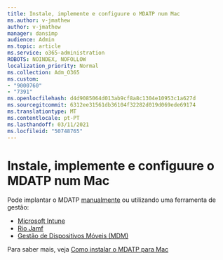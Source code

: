```yaml
---
title: Instale, implemente e configuure o MDATP num Mac
ms.author: v-jmathew
author: v-jmathew
manager: dansimp
audience: Admin
ms.topic: article
ms.service: o365-administration
ROBOTS: NOINDEX, NOFOLLOW
localization_priority: Normal
ms.collection: Adm_O365
ms.custom:
- "9000760"
- "7391"
ms.openlocfilehash: d4d9085064d013ab9cf8a8c1304e10953c1a627d
ms.sourcegitcommit: 6312ee31561db36104f32282d019d069ede69174
ms.translationtype: MT
ms.contentlocale: pt-PT
ms.lasthandoff: 03/11/2021
ms.locfileid: "50748765"
---
```

# <a name="install-deploy-and-configure-mdatp-on-a-mac"></a>Instale, implemente e configuure o MDATP num Mac

Pode implantar o MDATP [manualmente](https://docs.microsoft.com/windows/security/threat-protection/microsoft-defender-atp/mac-install-manually) ou utilizando uma ferramenta de gestão:

- [Microsoft Intune](https://go.microsoft.com/fwlink/?linkid=2144548)
- [Rio Jamf](https://docs.microsoft.com/windows/security/threat-protection/microsoft-defender-atp/mac-install-with-jamf)
- [Gestão de Dispositivos Móveis (MDM)](https://docs.microsoft.com/windows/security/threat-protection/microsoft-defender-atp/mac-install-with-other-mdm)

Para saber mais, veja [Como instalar o MDATP para Mac](https://go.microsoft.com/fwlink/?linkid=2144672)
